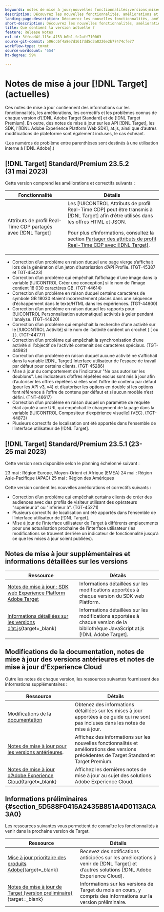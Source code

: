 ```yaml
---
keywords: notes de mise à jour;nouvelles fonctionnalités;versions;mises à jour;mise à jour;version;amélioration;améliorations;correctifs;correctifs de bugs;mises à jour
description: Découvrez les nouvelles fonctionnalités, améliorations et correctifs de la version actuelle dʼ [!DNL Adobe Target], notamment les SDK, les API et les bibliothèques JavaScript.
landing-page-description: Découvrez les nouvelles fonctionnalités, améliorations et correctifs de la version actuelle d’ [!DNL Adobe Target].
short-description: Découvrez les nouvelles fonctionnalités, améliorations et correctifs de la version actuelle d’ [!DNL Adobe Target].
title: Que contient la version actuelle ?
feature: Release Notes
exl-id: 3ffead4f-113c-4153-b0b1-fc2aff710063
source-git-commit: b06cc6f4a8e7d1617dd5d3a8226e2b77474cfe77
workflow-type: tm+mt
source-wordcount: '654'
ht-degree: 59%

---
```


# Notes de mise à jour [!DNL Target] (actuelles)

Ces notes de mise à jour contiennent des informations sur les fonctionnalités, les améliorations, les correctifs et les problèmes connus de chaque version d’[!DNL Adobe Target Standard] et de [!DNL Target Premium]. En outre, des notes de mise à jour sur les API [!DNL Target], les SDK, l’[!DNL Adobe Experience Platform Web SDK], at.js, ainsi que d’autres modifications de plateforme sont également incluses, le cas échéant.

(Les numéros de problème entre parenthèses sont destinés à une utilisation interne à [!DNL Adobe].)

## [!DNL Target] Standard/Premium 23.5.2 (31 mai 2023)

Cette version comprend les améliorations et correctifs suivants :

| Fonctionnalité | Détails |
|--- |--- |
| Attributs de profil Real-Time CDP partagés avec [!DNL Target] | Les [!UICONTROL Attributs de profil Real-Time CDP] peut être transmis à [!DNL Target] afin d’être utilisés dans les offres HTML et JSON.<P>Pour plus d’informations, consultez la section [Partager des attributs de profil Real-Time CDP avec [!DNL Target]](/help/main/c-integrating-target-with-mac/integrating-with-rtcdp.md#rtcdp-profile-attributes). |

* Correction d’un problème en raison duquel une page vierge s’affichait lors de la génération d’un jeton d’autorisation d’API Profile. (TGT-45387 et TGT-45423)
* Correction d’un problème qui empêchait l’affichage d’une image dans la variable [!UICONTROL Créer une conception] si le nom de l’image contient 18 030 caractères GB. (TGT-44614)
* Correction d’un problème en raison duquel certains caractères de symbole GB 18030 étaient incorrectement placés dans une séquence d’échappement dans le texte/HTML dans les expériences. (TGT-44600)
* Correction d’un problème en raison duquel les rapports pour [!UICONTROL Personnalisation automatique] activités à geler pendant l&#39;analyse. (TGT-44820)
* Correction d’un problème qui empêchait la recherche d’une activité sur le [!UICONTROL Activité] si le nom de l’activité contient un crochet ( [ ou ] ). (TGT-44777)
* Correction d’un problème qui empêchait la synchronisation d’une activité si l’objectif de l’activité contenait des caractères spéciaux. (TGT-44982)
* Correction d’un problème en raison duquel aucune activité ne s’affichait dans la variable [!DNL Target] Interface utilisateur de l’espace de travail par défaut pour certains clients. (TGT-45286)
* Mise à jour du comportement de l’indicateur &quot;Ne pas autoriser les doublons&quot;. Les indicateurs d’offres répétées exclus sont mis à jour afin d’autoriser les offres répétées si elles sont l’offre de contenu par défaut (pour les API v3, v4) et d’autoriser les options en double si les options font référence à l’offre de contenu par défaut et si aucun modèle n’est défini. (TNT-46617)
* Correction d’un problème en raison duquel un paramètre de requête était ajouté à une URL qui empêchait le chargement de la page dans la variable [!UICONTROL Compositeur d’expérience visuelle] (VEC). (TGT-44873)
* Plusieurs correctifs de localisation ont été apportés dans l’ensemble de l’interface utilisateur de [!DNL Target].

## [!DNL Target] Standard/Premium 23.5.1 (23-25 mai 2023)

Cette version sera disponible selon le planning échelonné suivant :

23 mai : Région Europe, Moyen-Orient et Afrique (EMEA) 24 mai : Région Asie-Pacifique (APAC) 25 mai : Région des Amériques

Cette version contient les nouvelles améliorations et correctifs suivants :

* Correction d’un problème qui empêchait certains clients de créer des audiences avec des profils de visiteur utilisant des opérateurs &quot;supérieur à&quot; ou &quot;inférieur à&quot;. (TGT-45271)
* Plusieurs correctifs de localisation ont été apportés dans l’ensemble de l’interface utilisateur de [!DNL Target].
* Mise à jour de l’interface utilisateur de Target à différents emplacements pour une actualisation prochaine de l’interface utilisateur (les modifications se trouvent derrière un indicateur de fonctionnalité jusqu’à ce que les mises à jour soient publiées).

## Notes de mise à jour supplémentaires et informations détaillées sur les versions

| Ressource | Détails |
|--- |--- |
| [Notes de mise à jour : SDK web Experience Platform Adobe Target](https://experienceleague.adobe.com/docs/experience-platform/edge/release-notes.html?lang=fr) | Informations détaillées sur les modifications apportées à chaque version du SDK web Platform. |
| [Informations détaillées sur les versions d’at.js](https://experienceleague.corp.adobe.com/docs/target-dev/developer/client-side/at-js-implementation/target-atjs-versions.html){target=_blank} | Informations détaillées sur les modifications apportées à chaque version de la bibliothèque JavaScript at.js [!DNL Adobe Target]. |

## Modifications de la documentation, notes de mise à jour des versions antérieures et notes de mise à jour d’Experience Cloud

Outre les notes de chaque version, les ressources suivantes fournissent des informations supplémentaires :

| Ressource | Détails |
|--- |--- |
| [Modifications de la documentation](/help/main/r-release-notes/doc-change.md) | Obtenez des informations détaillées sur les mises à jour apportées à ce guide qui ne sont pas incluses dans les notes de mise à jour. |
| [Notes de mise à jour pour les versions antérieures](/help/main/r-release-notes/release-notes-for-previous-releases.md). | Affichez des informations sur les nouvelles fonctionnalités et améliorations des versions précédentes de Target Standard et Target Premium. |
| [Notes de mise à jour d’Adobe Experience Cloud](https://experienceleague.adobe.com/docs/release-notes/experience-cloud/current.html?lang=fr){target=_blank} | Affichez les dernières notes de mise à jour au sujet des solutions Adobe Experience Cloud. |

## Informations préliminaires {#section_5D588F0415A2435B851A4D0113ACA3A0}

Les ressources suivantes vous permettent de connaître les fonctionnalités à venir dans la prochaine version de Target.

| Ressource | Détails |
|--- |--- |
| [Mise à jour prioritaire des produits Adobe](https://www.adobe.com/subscription/priority-product-update.html){target=_blank} | Recevez des notifications anticipées sur les améliorations à venir de [!DNL Target] et d’autres solutions [!DNL Adobe Experience Cloud]. |
| [Notes de mise à jour de Target (version préliminaire)](/help/main/r-release-notes/target-release-notes.md){target=_blank} | Informations sur les versions de Target du mois en cours, y compris des informations sur la version préliminaire. |
